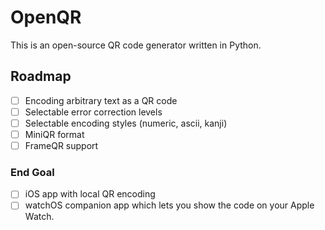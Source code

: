 # OpenQR
This is an open-source QR code generator written in Python. 

## Roadmap
- [ ] Encoding arbitrary text as a QR code
- [ ] Selectable error correction levels
- [ ] Selectable encoding styles (numeric, ascii, kanji)
- [ ] MiniQR format
- [ ] FrameQR support
### End Goal
- [ ] iOS app with local QR encoding
- [ ] watchOS companion app which lets you show the code on your Apple Watch.